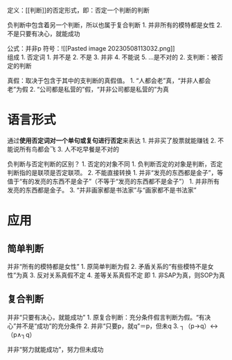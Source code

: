 定义：[[判断]]的否定形式，即：否定一个判断的判断

负判断中包含着另一个判断，所以也属于复合判断
	1. 并非所有的模特都是女性
	2. 不是只要有决心，就能成功

公式：并非p
符号：![[Pasted image 20230508113032.png]]  
组成
	1. 否定词
		1. 并不是
		2. 不是
		3. 并非
		4. 不能说
		5. ...是不对的
	2. 支判断：被否定的判断

真假：取决于包含于其中的支判断的真假值。
	1. “人都会老”真，“并非人都会老”为假
	2. “公司都是私营的”假，“并非公司都是私营的”为真
# 语言形式
通过**使用否定词对一个单句或复句进行否定**来表达
	1. 并非买了股票就能赚钱
	2. 不能说所有鸟都会飞
	3. 人不吃早餐是不对的

负判断与否定判断的区别？
	1. 否定的对象不同
		1. 负判断否定的对象是判断，否定判断指的是联项是否定联项。
	2. 不能直接转换
		1. 并非“发亮的东西都是金子”，等值于“有的发亮的东西不是金子”（不等于“发亮的东西都不是金子”）
			1. 并非所有发亮的东西都是金子。
	3. “并非画家都是书法家”与“画家都不是书法家”
# 应用
## 简单判断
并非“所有的模特都是女性”
	1. 原简单判断为假
	2. 矛盾关系的“有些模特不是女性”为真
	3. 反对关系真假不定
	4. 差等关系真假不定
即
	1. 非SAP为真，则SOP为真

## 复合判断
并非“只要有决心，就能成功”
	1. 原复合判断：充分条件假言判断为假。“有决心”并不是“成功”的充分条件
	2. 并非“只要p，就q”＝p，但未q
	3. ┐（p→q）↔（p∧┐q）

并非“努力就能成功”，努力但未成功
